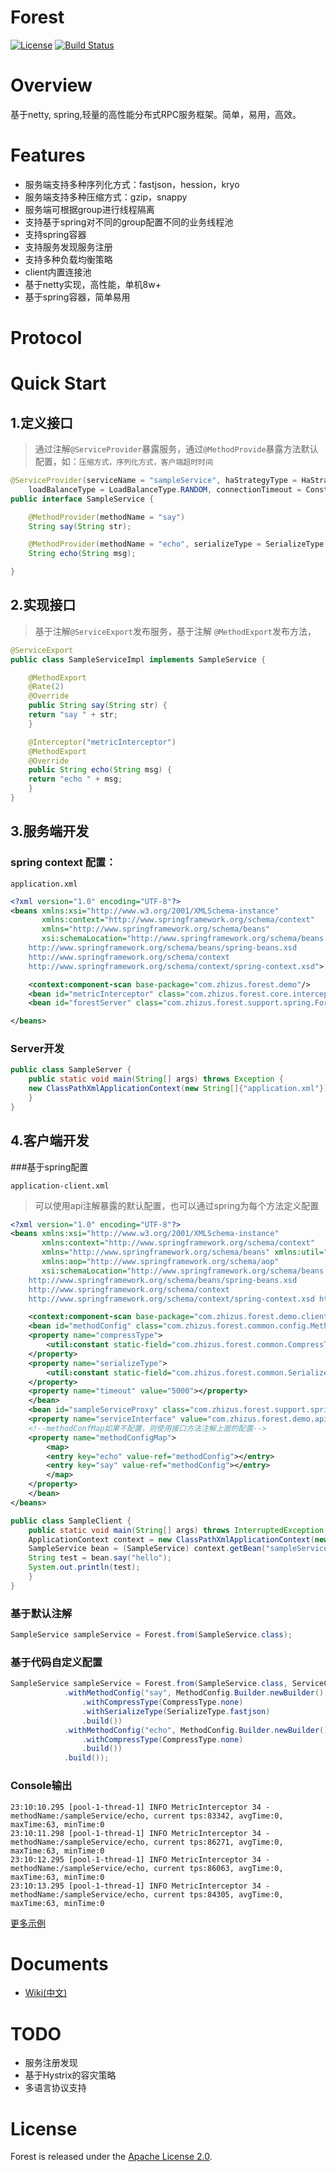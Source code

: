 # Forest
[![License](https://img.shields.io/badge/License-Apache%202.0-blue.svg)](https://github.com/dempeZheng/forest/blob/master/LICENSE)
[![Build Status](https://img.shields.io/travis/dempeZheng/forest/master.svg?label=Build)](https://travis-ci.org/dempeZheng/forest)

# Overview
基于netty, spring,轻量的高性能分布式RPC服务框架。简单，易用，高效。

# Features
- 服务端支持多种序列化方式：fastjson，hession，kryo
- 服务端支持多种压缩方式：gzip，snappy
- 服务端可根据group进行线程隔离
- 支持基于spring对不同的group配置不同的业务线程池
- 支持spring容器
- 支持服务发现服务注册
- 支持多种负载均衡策略
- client内置连接池
- 基于netty实现，高性能，单机8w+
- 基于spring容器，简单易用

# Protocol

# Quick Start

## 1.定义接口

>通过注解`@ServiceProvider`暴露服务，通过`@MethodProvide`暴露方法默认配置，如：`压缩方式，序列化方式，客户端超时时间`

``` java
@ServiceProvider(serviceName = "sampleService", haStrategyType = HaStrategyType.FAIL_FAST,
	loadBalanceType = LoadBalanceType.RANDOM, connectionTimeout = Constants.CONNECTION_TIMEOUT, port = 8888)
public interface SampleService {

    @MethodProvider(methodName = "say")
    String say(String str);

    @MethodProvider(methodName = "echo", serializeType = SerializeType.fastjson, compressType = CompressType.gzip)
    String echo(String msg);

}
 ```

## 2.实现接口

>基于注解`@ServiceExport`发布服务，基于注解 `@MethodExport`发布方法，

``` java
@ServiceExport
public class SampleServiceImpl implements SampleService {

    @MethodExport
    @Rate(2)
    @Override
    public String say(String str) {
	return "say " + str;
    }

    @Interceptor("metricInterceptor")
    @MethodExport
    @Override
    public String echo(String msg) {
	return "echo " + msg;
    }
}
```

## 3.服务端开发

### spring context 配置：

`application.xml`

```xml
<?xml version="1.0" encoding="UTF-8"?>
<beans xmlns:xsi="http://www.w3.org/2001/XMLSchema-instance"
       xmlns:context="http://www.springframework.org/schema/context"
       xmlns="http://www.springframework.org/schema/beans"
       xsi:schemaLocation="http://www.springframework.org/schema/beans
	http://www.springframework.org/schema/beans/spring-beans.xsd
	http://www.springframework.org/schema/context
	http://www.springframework.org/schema/context/spring-context.xsd">

    <context:component-scan base-package="com.zhizus.forest.demo"/>
    <bean id="metricInterceptor" class="com.zhizus.forest.core.interceptor.MetricInterceptor"/>
    <bean id="forestServer" class="com.zhizus.forest.support.spring.ForestServerBean"/>

</beans>
```

### Server开发

``` java
public class SampleServer {
    public static void main(String[] args) throws Exception {
	new ClassPathXmlApplicationContext(new String[]{"application.xml"});
    }
}

```

## 4.客户端开发

###基于spring配置

`application-client.xml`

> 可以使用api注解暴露的默认配置，也可以通过spring为每个方法定义配置

```xml
<?xml version="1.0" encoding="UTF-8"?>
<beans xmlns:xsi="http://www.w3.org/2001/XMLSchema-instance"
       xmlns:context="http://www.springframework.org/schema/context"
       xmlns="http://www.springframework.org/schema/beans" xmlns:util="http://www.springframework.org/schema/util"
       xmlns:aop="http://www.springframework.org/schema/aop"
       xsi:schemaLocation="http://www.springframework.org/schema/beans
	http://www.springframework.org/schema/beans/spring-beans.xsd
	http://www.springframework.org/schema/context
	http://www.springframework.org/schema/context/spring-context.xsd http://www.springframework.org/schema/util http://www.springframework.org/schema/util/spring-util.xsd http://www.springframework.org/schema/aop http://www.springframework.org/schema/aop/spring-aop.xsd">

    <context:component-scan base-package="com.zhizus.forest.demo.client"/>
    <bean id="methodConfig" class="com.zhizus.forest.common.config.MethodConfig">
	<property name="compressType">
	    <util:constant static-field="com.zhizus.forest.common.CompressType.none"/>
	</property>
	<property name="serializeType">
	    <util:constant static-field="com.zhizus.forest.common.SerializeType.fastjson"/>
	</property>
	<property name="timeout" value="5000"></property>
    </bean>
    <bean id="sampleServiceProxy" class="com.zhizus.forest.support.spring.ForestProxyFactoryBean">
	<property name="serviceInterface" value="com.zhizus.forest.demo.api.SampleService"></property>
	<!--methodConfMap如果不配置，则使用接口方法注解上面的配置-->
	<property name="methodConfigMap">
	    <map>
		<entry key="echo" value-ref="methodConfig"></entry>
		<entry key="say" value-ref="methodConfig"></entry>
	    </map>
	</property>
    </bean>
</beans>
```

``` java
public class SampleClient {
    public static void main(String[] args) throws InterruptedException {
	ApplicationContext context = new ClassPathXmlApplicationContext(new String[]{"application-client.xml"});
	SampleService bean = (SampleService) context.getBean("sampleServiceProxy");
	String test = bean.say("hello");
	System.out.println(test);
    }
}
```

### 基于默认注解

```java
SampleService sampleService = Forest.from(SampleService.class);
```

### 基于代码自定义配置

``` java
SampleService sampleService = Forest.from(SampleService.class, ServiceConfig.Builder.newBuilder()
			.withMethodConfig("say", MethodConfig.Builder.newBuilder()
				.withCompressType(CompressType.none)
				.withSerializeType(SerializeType.fastjson)
				.build())
			.withMethodConfig("echo", MethodConfig.Builder.newBuilder()
				.withCompressType(CompressType.none)
				.build())
			.build());
```

### Console输出

```
23:10:10.295 [pool-1-thread-1] INFO MetricInterceptor 34 - methodName:/sampleService/echo, current tps:83342, avgTime:0, maxTime:63, minTime:0 
23:10:11.298 [pool-1-thread-1] INFO MetricInterceptor 34 - methodName:/sampleService/echo, current tps:86271, avgTime:0, maxTime:63, minTime:0 
23:10:12.295 [pool-1-thread-1] INFO MetricInterceptor 34 - methodName:/sampleService/echo, current tps:86063, avgTime:0, maxTime:63, minTime:0 
23:10:13.295 [pool-1-thread-1] INFO MetricInterceptor 34 - methodName:/sampleService/echo, current tps:84305, avgTime:0, maxTime:63, minTime:0 
```

[更多示例](https://github.com/dempeZheng/forest/tree/master/forest-demo)


# Documents

* [Wiki(中文)](https://github.comdempeZheng/forest/wiki/zh_overview)

# TODO

- 服务注册发现
- 基于Hystrix的容灾策略
- 多语言协议支持

# License

Forest is released under the [Apache License 2.0](http://www.apache.org/licenses/LICENSE-2.0).




